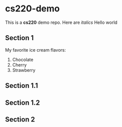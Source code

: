 # cs220-demo
This is a **cs220** demo repo.
Here are *italics*
Hello world

## Section 1
My favorite ice cream flavors:
1. Chocolate
2. Cherry
3. Strawberry

## Section 1.1

## Section 1.2

## Section 2